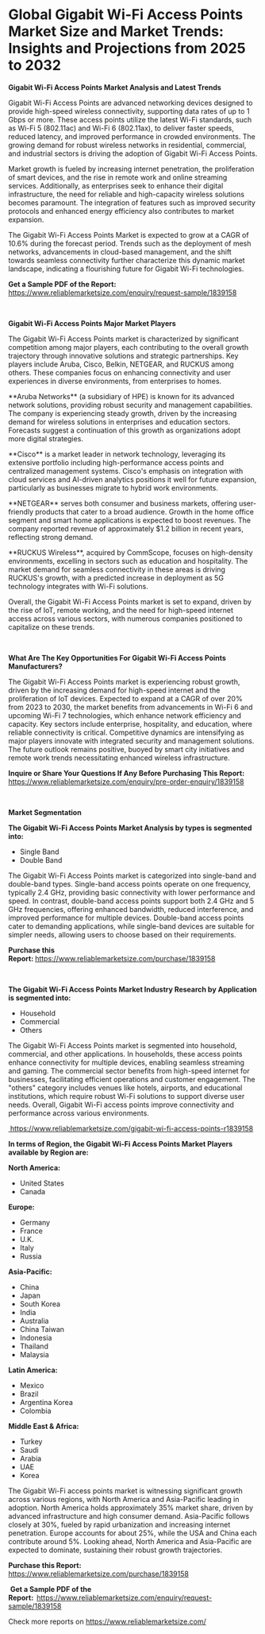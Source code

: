 <p><h1>Global Gigabit Wi-Fi Access Points Market Size and Market Trends: Insights and Projections from 2025 to 2032</h1></p><p><strong>Gigabit Wi-Fi Access Points Market Analysis and Latest Trends</strong></p>
<p><p>Gigabit Wi-Fi Access Points are advanced networking devices designed to provide high-speed wireless connectivity, supporting data rates of up to 1 Gbps or more. These access points utilize the latest Wi-Fi standards, such as Wi-Fi 5 (802.11ac) and Wi-Fi 6 (802.11ax), to deliver faster speeds, reduced latency, and improved performance in crowded environments. The growing demand for robust wireless networks in residential, commercial, and industrial sectors is driving the adoption of Gigabit Wi-Fi Access Points.</p><p>Market growth is fueled by increasing internet penetration, the proliferation of smart devices, and the rise in remote work and online streaming services. Additionally, as enterprises seek to enhance their digital infrastructure, the need for reliable and high-capacity wireless solutions becomes paramount. The integration of features such as improved security protocols and enhanced energy efficiency also contributes to market expansion.</p><p>The Gigabit Wi-Fi Access Points Market is expected to grow at a CAGR of 10.6% during the forecast period. Trends such as the deployment of mesh networks, advancements in cloud-based management, and the shift towards seamless connectivity further characterize this dynamic market landscape, indicating a flourishing future for Gigabit Wi-Fi technologies.</p></p>
<p><strong>Get a Sample PDF of the Report:&nbsp;</strong> <a href="https://www.reliablemarketsize.com/enquiry/request-sample/1839158?utm_campaign=2461&utm_medium=2&utm_source=Github&utm_content=ia&utm_term=08042025&utm_id=gigabit-wi-fi-access-points">https://www.reliablemarketsize.com/enquiry/request-sample/1839158</a></p>
<p>&nbsp;</p>
<p><strong>Gigabit Wi-Fi Access Points Major Market Players</strong></p>
<p><p>The Gigabit Wi-Fi Access Points market is characterized by significant competition among major players, each contributing to the overall growth trajectory through innovative solutions and strategic partnerships. Key players include Aruba, Cisco, Belkin, NETGEAR, and RUCKUS among others. These companies focus on enhancing connectivity and user experiences in diverse environments, from enterprises to homes.</p><p>**Aruba Networks** (a subsidiary of HPE) is known for its advanced network solutions, providing robust security and management capabilities. The company is experiencing steady growth, driven by the increasing demand for wireless solutions in enterprises and education sectors. Forecasts suggest a continuation of this growth as organizations adopt more digital strategies.</p><p>**Cisco** is a market leader in network technology, leveraging its extensive portfolio including high-performance access points and centralized management systems. Cisco's emphasis on integration with cloud services and AI-driven analytics positions it well for future expansion, particularly as businesses migrate to hybrid work environments.</p><p>**NETGEAR** serves both consumer and business markets, offering user-friendly products that cater to a broad audience. Growth in the home office segment and smart home applications is expected to boost revenues. The company reported revenue of approximately $1.2 billion in recent years, reflecting strong demand.</p><p>**RUCKUS Wireless**, acquired by CommScope, focuses on high-density environments, excelling in sectors such as education and hospitality. The market demand for seamless connectivity in these areas is driving RUCKUS's growth, with a predicted increase in deployment as 5G technology integrates with Wi-Fi solutions.</p><p>Overall, the Gigabit Wi-Fi Access Points market is set to expand, driven by the rise of IoT, remote working, and the need for high-speed internet access across various sectors, with numerous companies positioned to capitalize on these trends.</p></p>
<p>&nbsp;</p>
<p><strong>What Are The Key Opportunities For Gigabit Wi-Fi Access Points Manufacturers?</strong></p>
<p><p>The Gigabit Wi-Fi Access Points market is experiencing robust growth, driven by the increasing demand for high-speed internet and the proliferation of IoT devices. Expected to expand at a CAGR of over 20% from 2023 to 2030, the market benefits from advancements in Wi-Fi 6 and upcoming Wi-Fi 7 technologies, which enhance network efficiency and capacity. Key sectors include enterprise, hospitality, and education, where reliable connectivity is critical. Competitive dynamics are intensifying as major players innovate with integrated security and management solutions. The future outlook remains positive, buoyed by smart city initiatives and remote work trends necessitating enhanced wireless infrastructure.</p></p>
<p><strong>Inquire or Share Your Questions If Any Before Purchasing This Report:</strong> <a href="https://www.reliablemarketsize.com/enquiry/pre-order-enquiry/1839158?utm_campaign=2461&utm_medium=2&utm_source=Github&utm_content=ia&utm_term=08042025&utm_id=gigabit-wi-fi-access-points">https://www.reliablemarketsize.com/enquiry/pre-order-enquiry/1839158</a></p>
<p>&nbsp;</p>
<p><strong>Market Segmentation</strong></p>
<p><strong>The Gigabit Wi-Fi Access Points Market Analysis by types is segmented into:</strong></p>
<p><ul><li>Single Band</li><li>Double Band</li></ul></p>
<p><p>The Gigabit Wi-Fi Access Points market is categorized into single-band and double-band types. Single-band access points operate on one frequency, typically 2.4 GHz, providing basic connectivity with lower performance and speed. In contrast, double-band access points support both 2.4 GHz and 5 GHz frequencies, offering enhanced bandwidth, reduced interference, and improved performance for multiple devices. Double-band access points cater to demanding applications, while single-band devices are suitable for simpler needs, allowing users to choose based on their requirements.</p></p>
<p><strong>Purchase this Report:&nbsp;</strong><a href="https://www.reliablemarketsize.com/purchase/1839158?utm_campaign=2461&utm_medium=2&utm_source=Github&utm_content=ia&utm_term=08042025&utm_id=gigabit-wi-fi-access-points">https://www.reliablemarketsize.com/purchase/1839158</a></p>
<p>&nbsp;</p>
<p><strong>The Gigabit Wi-Fi Access Points Market Industry Research by Application is segmented into:</strong></p>
<p><ul><li>Household</li><li>Commercial</li><li>Others</li></ul></p>
<p><p>The Gigabit Wi-Fi Access Points market is segmented into household, commercial, and other applications. In households, these access points enhance connectivity for multiple devices, enabling seamless streaming and gaming. The commercial sector benefits from high-speed internet for businesses, facilitating efficient operations and customer engagement. The "others" category includes venues like hotels, airports, and educational institutions, which require robust Wi-Fi solutions to support diverse user needs. Overall, Gigabit Wi-Fi access points improve connectivity and performance across various environments.</p></p>
<p><a href="https://www.reliablemarketsize.com/gigabit-wi-fi-access-points-r1839158?utm_campaign=2461&utm_medium=2&utm_source=Github&utm_content=ia&utm_term=08042025&utm_id=gigabit-wi-fi-access-points">&nbsp;https://www.reliablemarketsize.com/gigabit-wi-fi-access-points-r1839158</a></p>
<p><strong>In terms of Region, the Gigabit Wi-Fi Access Points Market Players available by Region are:</strong></p>
<p>
    <p> <strong> North America: </strong>
        <ul>
            <li>United States</li>
            <li>Canada</li>
        </ul>
        </p> 
    <p> <strong> Europe: </strong>
        <ul>
            <li>Germany</li>
            <li>France</li>
            <li>U.K.</li>
            <li>Italy</li>
            <li>Russia</li>
        </ul>
        </p> 
    <p> <strong> Asia-Pacific: </strong>
        <ul>
            <li>China</li>
            <li>Japan</li>
            <li>South Korea</li>
            <li>India</li>
            <li>Australia</li>
            <li>China Taiwan</li>
            <li>Indonesia</li>
            <li>Thailand</li>
            <li>Malaysia</li>
        </ul>
        </p> 
    <p> <strong> Latin America: </strong>
        <ul>
            <li>Mexico</li>
            <li>Brazil</li>
            <li>Argentina Korea</li>
            <li>Colombia</li>
        </ul>
        </p> 
    <p> <strong> Middle East & Africa: </strong>
        <ul>
            <li>Turkey</li>
            <li>Saudi</li>
            <li>Arabia</li>
            <li>UAE</li>
            <li>Korea</li>
        </ul>
    </p>
    </p>
<p><p>The Gigabit Wi-Fi access points market is witnessing significant growth across various regions, with North America and Asia-Pacific leading in adoption. North America holds approximately 35% market share, driven by advanced infrastructure and high consumer demand. Asia-Pacific follows closely at 30%, fueled by rapid urbanization and increasing internet penetration. Europe accounts for about 25%, while the USA and China each contribute around 5%. Looking ahead, North America and Asia-Pacific are expected to dominate, sustaining their robust growth trajectories.</p></p>
<p><strong>Purchase this Report: </strong><a href="https://www.reliablemarketsize.com/purchase/1839158?utm_campaign=2461&utm_medium=2&utm_source=Github&utm_content=ia&utm_term=08042025&utm_id=gigabit-wi-fi-access-points">https://www.reliablemarketsize.com/purchase/1839158</a></p>
<p>&nbsp;<strong>Get a Sample PDF of the Report:&nbsp;&nbsp;</strong><a href="https://www.reliablemarketsize.com/enquiry/request-sample/1839158?utm_campaign=2461&utm_medium=2&utm_source=Github&utm_content=ia&utm_term=08042025&utm_id=gigabit-wi-fi-access-points">https://www.reliablemarketsize.com/enquiry/request-sample/1839158</a></p>
<p><strong></strong></p>
<p>Check more reports on <a href="https://www.reliablemarketsize.com/?utm_campaign=2461&utm_medium=2&utm_source=Github&utm_content=ia&utm_term=08042025&utm_id=gigabit-wi-fi-access-points">https://www.reliablemarketsize.com/</a></p>